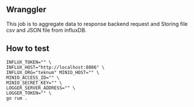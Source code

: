 ## Wranggler

This job is to aggregate data to response backend request and Storing file csv and JSON file from influxDB.

## How to test

```
INFLUX_TOKEN="" \
INFLUX_HOST="http://localhost:8086" \
INFLUX_ORG="teknum" MINIO_HOST="" \ 
MINIO_ACCESS_ID="" \ 
MINIO_SECRET_KEY="" \ 
LOGGER_SERVER_ADDRESS="" \
LOGGER_TOKEN="" \
go rum .
```


